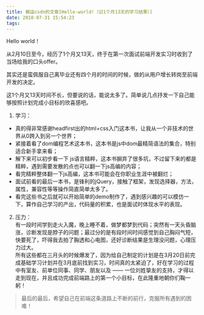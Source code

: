 ```yaml
---
title: 搬运csdn的文章[Hello-world!（记1个月13天的学习结果）]
date: 2018-07-31 15:54:23
tags:
---
```




Hello world！

从2月10日至今，经历了1个月又13天，终于在第一次面试前端开发实习时收到了当场给我的口头offer。  

其实还是蛮佩服自己离毕业还有四个月的时间的时候，做的从用户增长转岗至前端开发的决定。  

这1个月又13天时间不长，但要说的话，能说太多了。简单说几点抒发一下自己能够按照计划完成小目标的欣喜感吧。

1. 学习：
- 真的得非常感谢headfirst出的html+css入门这本书，让我从一个非技术的世界从0跨入到另一个世界；  
- 紧接着看了dom编程艺术这本书，这本书是js中dom最精简语法的集合，特别适合新手拿来看；  
- 解下来可以初步看一下 js语言精粹，这本书摒弃了很多坑，不过留下来的都是精粹，遇到需要发散的点也可以翻一下js高编的内容；
- 看完精粹整体翻一下js高编，这本书可能会在你职业生涯中被翻烂；
- 面试前看的最后一本书，是锋利的jQuery，接触了框架，发现选择器，方法，属性，兼容性等等操作简直简单太多了。
- 看完这些书之后就可以开始简单的demo制作了，遇到感兴趣的可以模仿一下，算作自己学习的产出，代码量的积累，也是面试时体现水平的表现。



2. 压力：  
有一段时间学到走火入魔，晚上睡不着，做梦都梦到代码；突然有一天头昏脑涨，诊断发现是脖子的问题；最过分的是有段时间时间感觉到自己胸闷气短，快要死了，吓得我去拍了胸透和心电图，还好诊断结果是生理没问题，心理压力过大。  
所有这些都在三月头的时候爆发了，因为给自己制定的计划是在3月20日前完成基础学习计划并在3月底前找到实习，时间真的太紧迫了，好在学习的过程中有室友、前单位同事、同学、朋友以及 —— 一位刘姓挚友的支持，才得以走到现在，并且成功完成前端路上的第一个小目标，在此隆重地朝你们鞠一躬！



> 最后的最后，希望自己在前端这条道路上不断的前行，克服所有遇到的困难！


